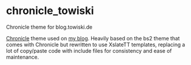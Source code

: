 # chronicle_towiski
Chronicle theme for blog.towiski.de

[Chronicle](https://github.com/skx/chronicle2) theme used on [my
blog](http://blog.towiski.de). Heavily based on the bs2 theme that comes with
Chronicle but rewritten to use XslateTT templates, replacing a lot of copy/paste
code with include files for consistency and ease of maintenance.
